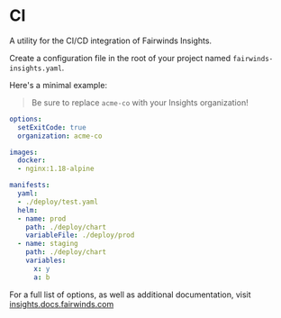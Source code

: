 # CI

A utility for the CI/CD integration of Fairwinds Insights.

Create a configuration file in the root of your project named `fairwinds-insights.yaml`.

Here's a minimal example:
> Be sure to replace `acme-co` with your Insights organization!
```yaml
options:
  setExitCode: true
  organization: acme-co

images:
  docker:
  - nginx:1.18-alpine

manifests:
  yaml:
  - ./deploy/test.yaml
  helm:
  - name: prod
    path: ./deploy/chart
    variableFile: ./deploy/prod
  - name: staging
    path: ./deploy/chart
    variables:
      x: y
      a: b
```

For a full list of options, as well as additional documentation, visit
[insights.docs.fairwinds.com](https://insights.docs.fairwinds.com/features/continuous-integration/)
